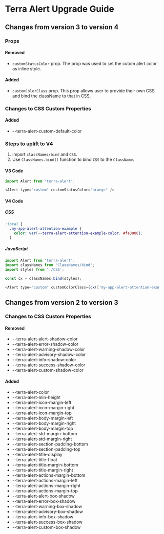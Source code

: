 # Terra Alert Upgrade Guide

## Changes from version 3 to version 4

### Props
#### Removed
* `customStatusColor` prop. The prop was used to set the cutom alert color as inline style.

#### Added
* `customColorClass` prop. This prop allows user to provide their own CSS and bind the className to that in CSS.

### Changes to CSS Custom Properties

#### Added
* --terra-alert-custom-default-color

### Steps to uplift to V4
1. import `classNames/bind` and `CSS`. 
2. Use `ClassNames.bind()` function to bind `CSS` to the `ClassName`.

#### V3 Code
```javascript
import Alert from 'terra-alert';

<Alert type="custom" customStatusColor="orange" />
```

#### V4 Code
##### CSS
```CSS
:local {
  .my-app-alert-attention-example {
    color: var(--terra-alert-attention-example-color, #fa0000);
  }
```
##### JavaScript
```javascript
import Alert from 'terra-alert';
import classNames from 'ClassNames/bind';
import styles from './CSS';

const cx = classNames.bind(styles);

<Alert type="custom" customColorClass={cx(['my-app-alert-attention-example'])} />

```

## Changes from version 2 to version 3


### Changes to CSS Custom Properties

#### Removed
* --terra-alert-alert-shadow-color
* --terra-alert-error-shadow-color
* --terra-alert-warning-shadow-color
* --terra-alert-advisory-shadow-color
* --terra-alert-info-shadow-color
* --terra-alert-success-shadow-color
* --terra-alert-custom-shadow-color

#### Added
* --terra-alert-color
* --terra-alert-min-height
* --terra-alert-icon-margin-left
* --terra-alert-icon-margin-right
* --terra-alert-icon-margin-top
* --terra-alert-body-margin-left
* --terra-alert-body-margin-right
* --terra-alert-body-margin-top
* --terra-alert-std-margin-bottom
* --terra-alert-std-margin-right
* --terra-alert-section-padding-bottom
* --terra-alert-section-padding-top
* --terra-alert-title-display
* --terra-alert-title-float
* --terra-alert-title-margin-bottom
* --terra-alert-title-margin-right
* --terra-alert-actions-margin-bottom
* --terra-alert-actions-margin-left
* --terra-alert-actions-margin-right
* --terra-alert-actions-margin-top
* --terra-alert-alert-box-shadow
* --terra-alert-error-box-shadow
* --terra-alert-warning-box-shadow
* --terra-alert-advisory-box-shadow
* --terra-alert-info-box-shadow
* --terra-alert-success-box-shadow
* --terra-alert-custom-box-shadow
